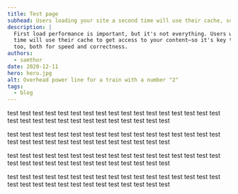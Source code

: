 ```yaml
---
title: Test page
subhead: Users loading your site a second time will use their cache, so make sure it works well.
description: |
  First load performance is important, but it's not everything. Users who load your site a second
  time will use their cache to get access to your content—so it's key to make sure it works well
  too, both for speed and correctness.
authors:
  - samthor
date: 2020-12-11
hero: hero.jpg
alt: Overhead power line for a train with a number "2"
tags:
  - blog
---
```


test test test test test test test test test test test test test test test test test test test test test test test test test test test test test test

test test test test test test test test test test test test test test test test test test test test test test test test test test test test test test

test test test test test test test test test test test test test test test test test test test test test test test test test test test test test test

test test test test test test test test test test test test test test test test test test test test test test test test test test test test test test